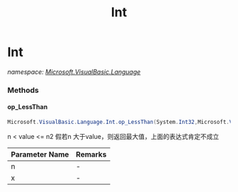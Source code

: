 ﻿---
title: Int
---

# Int
_namespace: [Microsoft.VisualBasic.Language](N-Microsoft.VisualBasic.Language.html)_



### Methods

#### op_LessThan
```csharp
Microsoft.VisualBasic.Language.Int.op_LessThan(System.Int32,Microsoft.VisualBasic.Language.Int)
```
n < value <= n2
 假若n 大于value，则返回最大值，上面的表达式肯定不成立

|Parameter Name|Remarks|
|--------------|-------|
|n|-|
|x|-|





